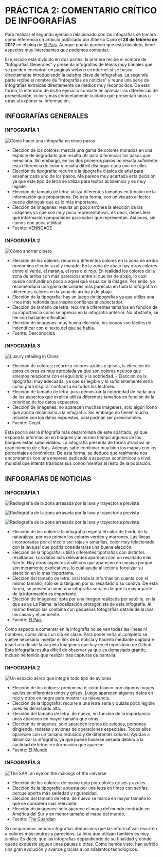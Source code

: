# PRÁCTICA 2: COMENTARIO CRÍTICO DE INFOGRAFÍAS

Para realizar el segundo ejercicio relacionado con las infografías 
se tomará como referencia un artículo publicado por Alberto Cairo 
el **28 de febrero de 2012** en el blog de [El 
País](https://blogs.elpais.com/periodismo-con-futuro/2012/02/elegirgrafico.html). 
Aunque pueda parecer que está obsoleto, tiene aspectos muy 
interesantes que podemos comentar. 

El ejercicio está dividido en dos partes, la primera recibe el 
nombre de "Infografías Generales" y presenta infografías de temas 
muy banales que se pueden encontrar en páginas webs o en internet 
si se busca directamente introduciendo la palabra clave de 
infografías. La segunda parte recibe el nombre de "Infografías de 
noticias" y reúne una serie de infografías extraídas directemente 
de medios muy reconocidos. De esta forma, la intención de dicho 
ejercicio consiste en apreciar las diferencias de presentación, 
color y más concretamente cuidado que presentan unas u otras al 
exponer su información.

## INFOGRAFÍAS GENERALES

### INFOGRAFÍA 1

![Cómo hacer una infografía en cinco pasos](/imagenes/infografiageneral1.png)

- Elección de los colores: mezcla una gama de colores morados en 
una especie de degradado que resulta útil para diferenciar los 
pasos que menciona. Sin embargo, en los dos primeros pasos no 
resulta suficiente esta diferencia de color y resulta difícil 
distinguir cada uno de ellos. 
- Elección de tipografía: recurre a la tipografía clásica de arial para enseñar cada uno de los pasos. 
Me parece muy acertada esta decisión ya que este tipo de letra se 
utiliza para textos académics y es muy legible. 
- Elección de tamaño de letra: utiliza diferentes tamaños en función de la 
información que proporciona. De esta forma, con un vistazo el 
lector puede distinguir qué es lo más importante. 
- Elección de imágenes: resulta un poco errónea la elección de las imágenes ya 
que son muy poco representativas, es decir, debes leer qué 
información proporciona para saber qué representan. Así pues, sin 
iconos con poca utilidad. 
- Fuente: VENNGAGE

### INFOGRAFÍA 2

![Cómo ahorrar dinero](/imagenes/infografiageneral2.png)

- Elección de los colores: recurre a diferentes colores en la zona 
de arriba predomina el color azul y morado. En la zona de abajo 
hay otros colores como el verde, el naranja, el rosa o el rojo. En 
realidad los colores de la zona de arriba son más parecidos entre 
sí que los de abajo, lo cual puede confundir un poco a aquel que 
visualice la imagen. Por ende, yo recomendaría una gama de colores 
más parecida en toda la infografía o diferentes colores en la zona 
de arriba y de abajo. 
- Elección de la tipografía: hay un juego 
de tipografías ya que utiliza una línea más redonda que inspira 
confianza al espectador.
- Elección de tamaño de letra: recurre a 
diferentes tamaños en función de su importancia como se aprecia en 
la infografía anterior. No obstante, se lee con bastante 
dificultad.
- Elección de imágenes: muy buena elección, los iconos 
son fáciles de indentificar con el texto del que se habla.
- Fuente: Desconocida

### INFOGRAFÍA 3

![Luxury retailing in China](/imagenes/infografiageneral3.png)

- Elección de colores: recurre a colores azules y grises, la 
elección de estos colores es muy apropiada ya que son colores 
neutros que solemos relacionar con el equilibrio y la sobriedad. - 
Elección de la tipografía: muy adecuada, ya que es legible y lo 
suficientemente seria como para inspirar confianza en todos los 
lectores. 
- Elección de tamaño de letra: para demostrar la 
notoriedad de cada una de los aspectos que explica utiliza 
diferentes tamaños en función de la prioridad de los datos 
expuestos. 
- Elección de imágenes: no aparecen muchas imágenes, 
solo algún icono que aporta dinamismo a la infografía. Sin embargo 
no tienen mucha relación con los datos expuestos, casi podrían ser 
prescindibles. 
- Fuente: Cegid.

Esta podría ser la infografía más desarrollada de este apartado, 
ya que expone la información en bloques y al mismo tiempo algunos 
de los bloques están subdivididos. La infografía presenta de forma 
atractiva un gran número de cifras. Además sabe combinar muy bien 
los mapas con los porcentajes económicos. De esta forma, se deduce 
que realmente nos encontramos con una empresa dedicada a aspectos 
económicos a nivel mundial que intenta trasladar sus conocimientos 
al resto de la población.

## INFOGRAFÍAS DE NOTICIAS

### INFOGRAFÍA 1

![Radiografía de la zona arrasada por la lava y trayectoria prevista](/imagenes/captura1.png)

![Radiografía de la zona arrasada por la lava y trayectoria prevista](/imagenes/captura2.png) 

![Radiografía de la zona arrasada por la lava y trayectoria prevista](/imagenes/captura3.png)

- Elección de los colores: la infografía respeta el color de fondo 
de la naturaleza, por eso priman los colores verdes y marrones. 
Las líneas incorporadas por el medio son rojas y amarillas, color 
muy relacionado con la lava,así que podría considerarse una buena 
elección. 
- Elección de la tipografía: utiliza diferentes 
tipofrafías con distintos resaltados. Los datos más relevantes 
aparecen con un resaltado más fuerte. Hay otros aspectos 
analíticos que aparecen en cursiva porque son meramente 
explicativos, lo cual ayuda al lector a focalizar su atención en 
lo más importante. 
- Elección del tamaño de letra: casi toda la 
información cuenta con el mismo tamaño, solo se distinguen por su 
resaltado o su cursiva. De esta forma, se presenta como una 
infografía seria en la que la mayor parte de la información es 
importante. 
- Elección de imágenes: opta por una imagen realizada 
por satélite, en la que se ve La Palma, la localización 
protagonista de esta infografía. Al mismo tiempo las combina con 
pequeñas fotografías detalle de la lava, las casas y el ambiente. 
- Fuente: [El País](https://elpais.com/ciencia/2021-09-20/volcan-de-la-palma-por-donde-se-espera-que-avancen-las-lenguas-de-lava-hacia-el-mar.html)

Como aspecto a comentar en la infografía no se ven todas las 
líneas ni nombres, como vimos un día en clase. Para 
poder verla al completo se vuelve necesario insertar el link de la 
noticia y hacerlo mediante captura e insertarlo desde la carpeta 
Imagenes que hay en el repositorio de Github. Esta infografía resulta difícil de observar ya que es demasiado grande, incluso he tenido que realizar tres capturas de pantalla. 

 
### INFOGRAFÍA 2

![Un espacio aéreo que integre todo tipo de aviones](/imagenes/infografianoticia2.jpeg)

- Elección de los colores: predomina el color blanco con algunos 
toques azules en diferentes tonos y grises. Luego aparecen algunos 
datos en rojo y otros en negro para mostrar su relevancia.
- Elección de la tipografía: recurre a una letra seria y quizás poco 
legible pues es demasiado alta. 
- Elección del tamaño de letra: de 
nuevo, en función de la importancia unas aparecen en mayor tamaño 
que otras. 
- Elección de imágenes: solo aparecen iconos de 
aviones, personas dirigiendo, radares y aviones de operaciones 
especiales. Todos ellos aparecen con un tamaño reducido y de 
diferentes colores. Ayudan a dinamizar la infografía, ya que puede 
hacerse pesada debido a la cantidad de letras e información que 
aparece. 
- Fuente: [El Mundo](https://www.elmundo.es/economia/2021/11/09/618967fafdddff90758b45b1.html)

### INFOGRAFÍA 3 

![The SKA: an eye on the makings of the universe](/imagenes/infografianoticia3.png)

- Elección de los colores: de nuevo opta por colores grises y 
azules.
- Elección de la tipografía: apuesta por una letra en 
times con serifas, porque aporta más seriedad y rigurosidad.
- Elección del tamaño de letra: de nuevo se marca en mayor tamaño lo 
que se considera más relevante. 
- Elección de imágenes: solo aparece el mapa del mundo centrado en América del Sur y en menor 
tamaño el mapa del mundo.
- Fuente: [The Guardian](https://www.theguardian.com/science)

Si comparamos ambas infografías deducimos que las informativas 
recurren a colores más neutros y parecidos. La letra que utilizan 
también es muy similar. Es decir, que las infografías dependiendo 
de su finalidad y dónde quede expuesto siguen unas pautas u otras. 
Como hemos visto, han sufrido una gran evolución y avance gracias 
a los adelantos tecnológicos.



